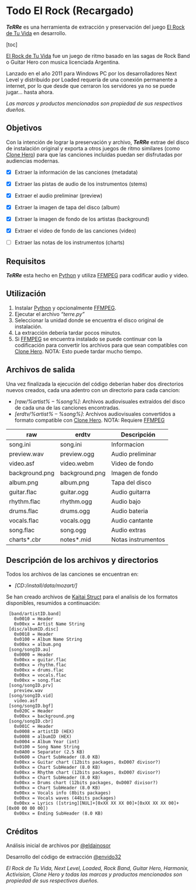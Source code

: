 # Todo El Rock (Recargado)

**_TeRRe_** es una herramienta de extracción y preservación del juego [El Rock de Tu Vida](https://web.archive.org/web/20111020150625/http://www.elrockdetuvida.com/website/index.php) en desarrollo.

[toc]

[El Rock de Tu Vida](https://web.archive.org/web/20111020150625/http://www.elrockdetuvida.com/website/index.php) fue un juego de ritmo basado en las sagas de Rock Band o Guitar Hero con musica licenciada Argentina.

Lanzado en el año 2011 para Windows PC por los desarrolladores Next Level y distribuido por Loaded requería de una conexión permanente a internet, por lo que desde que cerraron los servidores ya no se puede jugar… hasta ahora.

_Las marcas y productos mencionados son propiedad de sus respectivos dueños._ 

## Objetivos

Con la intención de lograr la preservación y archivo, **_TeRRe_** extrae del disco de instalación original y exporta a otros juegos de ritmo similares (como [Clone Hero](https://clonehero.net/)) para que las canciones incluidas puedan ser disfrutadas por audiencias modernas.

- [x] Extraer la información de las canciones (metadata)

- [x] Extraer las pistas de audio de los instrumentos (stems)

- [x] Extraer el audio preliminar (preview)

- [x] Extraer la imagen de tapa del disco (album)

- [x] Extraer la imagen de fondo de los artistas (background)

- [x] Extraer el video de fondo de las canciones (video)

- [ ] Extraer las notas de los instrumentos (charts)

## Requisitos 

**_TeRRe_** esta hecho en [Python](https://www.python.org/) y utiliza [FFMPEG](https://www.ffmpeg.org/) para codificar audio y video. 

## Utilización

1) Instalar [Python](https://www.python.org/) y opcionalmente [FFMPEG](https://www.ffmpeg.org/).
2) Ejecutar el archivo _“terre.py”_
3) Seleccionar la unidad donde se encuentra el disco original de instalación.
4) La extracción debería tardar pocos minutos.
5) Si [FFMPEG](https://www.ffmpeg.org/) se encuentra instalado se puede continuar con la codificación para convertir los archivos para que sean compatibles con [Clone Hero](https://clonehero.net/). NOTA: Esto puede tardar mucho tiempo.

## Archivos de salida
Una vez finalizada la ejecución del código deberían haber dos directorios nuevos creados, cada una adentro con un directorio para cada cancion:

- _[raw/%artist% – %song%]_: Archivos audiovisuales extraídos del disco de cada una de las canciones encontradas.
- _[erdtv/%artist% – %song%]_: Archivos audiovisuales convertidos a formato compatible con [Clone Hero](https://clonehero.net/). NOTA: Requiere [FFMPEG](https://www.ffmpeg.org/)


| raw            | erdtv          | Descripción        |
|----------------|----------------|--------------------|
| song.ini       | song.ini       | Informacion        |
| preview.wav    | preview.ogg    | Audio preliminar   |
| video.asf      | video.webm     | Video de fondo     |
| background.png | background.png | Imagen de fondo    |
| album.png      | album.png      | Tapa del disco     |
| guitar.flac    | guitar.ogg     | Audio guitarra     |
| rhythm.flac    | rhythm.ogg     | Audio bajo         |
| drums.flac     | drums.ogg      | Audio bateria      |
| vocals.flac    | vocals.ogg     | Audio cantante     |
| song.flac      | song.ogg       | Audio extras       |
| charts*.cbr    | notes*.mid     | Notas instrumentos |

## Descripción de los archivos y directorios

Todos los archivos de las canciones se encuentran en: 

- _[CD:/install/data/mozart/]_

Se han creado archivos de [Kaitai Struct](https://kaitai.io/) para el analisis de los formatos disponibles, resumidos a continuación:

```
 [band/artistID.band]
   0x0010 = Header
   0x00xx = Artist Name String
 [disc/albumID.disc]
   0x0018 = Header
   0x0100 = Album Name String
   0x00xx = album.png
 [song/songID.au]
   0x0000 = Header
   0x00xx = guitar.flac
   0x00xx = rhythm.flac
   0x00xx = drums.flac
   0x00xx = vocals.flac
   0x00xx = song.flac
 [song/songID.prv]
   preview.wav
 [song/songID.vid]
   video.asf
 [song/songID.bgf]
   0x020C = Header
   0x00xx = background.png
 [song/songID.cbr]
   0x001C = Header
   0x0008 = artistID (HEX)
   0x0008 = albumID (HEX)
   0x0004 = Album Year (int)
   0x0100 = Song Name String
   0x0A00 = Separator (2.5 KB)
   0x0600 = Chart SubHeader (8.0 KB)
   0x00xx = Guitar chart (12bits packages, 0xD007 divisor?)
   0x00xx = Chart SubHeader (8.0 KB)
   0x00xx = Rhythm chart (12bits packages, 0xD007 divisor?)
   0x00xx = Chart SubHeader (8.0 KB)
   0x00xx = Drums chart (12bits packages, 0xD007 divisor?)
   0x00xx = Chart SubHeader (8.0 KB)
   0x00xx = Vocals info (8bits packages)
   0x00xx = Vocals waves (44bits packages)
   0x00xx = Lyrics ([string][NUL]+[0xXX XX XX 00]+[0xXX XX XX 00]+[0x00 00 00 00])
   0x00xx = Ending SubHeader (8.0 KB)
   ```


## Créditos

Análisis inicial de archivos por [@eldainosor](https://twitter.com/eldainosor)

Desarrollo del código de extracción [@envido32](https://twitter.com/envido32)

_El Rock de Tu Vida, Next Level, Loaded, Rock Band, Guitar Hero, Harmonix, Activision, Clone Hero y todas las marcas y productos mencionados son propiedad de sus respectivos dueños._
